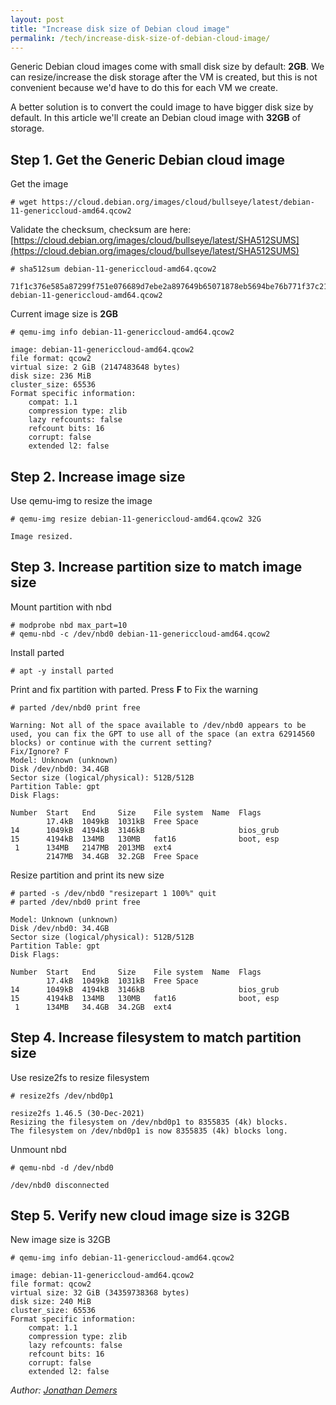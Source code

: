 ```yaml
---
layout: post
title: "Increase disk size of Debian cloud image"
permalink: /tech/increase-disk-size-of-debian-cloud-image/
---
```


Generic Debian cloud images come with small disk size by default: **2GB**. We can resize/increase the disk storage after the VM is created, but this is not convenient because we'd have to do this for each VM we create.

A better solution is to convert the could image to have bigger disk size by default. In this article we'll create an Debian cloud image with **32GB** of storage.

## Step 1. Get the Generic Debian cloud image

Get the image

```
# wget https://cloud.debian.org/images/cloud/bullseye/latest/debian-11-genericcloud-amd64.qcow2
```

Validate the checksum, checksum are here: [https://cloud.debian.org/images/cloud/bullseye/latest/SHA512SUMS](https://cloud.debian.org/images/cloud/bullseye/latest/SHA512SUMS)

```
# sha512sum debian-11-genericcloud-amd64.qcow2

71f1c376e585a87299f751e076689d7ebe2a897649b65071878eb5694be76b771f37c21d7a88630214f4650dec5307e9f73d597ec326f99bd3451e23f607e5b8  debian-11-genericcloud-amd64.qcow2
```

Current image size is **2GB**

```
# qemu-img info debian-11-genericcloud-amd64.qcow2

image: debian-11-genericcloud-amd64.qcow2
file format: qcow2
virtual size: 2 GiB (2147483648 bytes)
disk size: 236 MiB
cluster_size: 65536
Format specific information:
    compat: 1.1
    compression type: zlib
    lazy refcounts: false
    refcount bits: 16
    corrupt: false
    extended l2: false
```


## Step 2. Increase image size

Use qemu-img to resize the image

```
# qemu-img resize debian-11-genericcloud-amd64.qcow2 32G

Image resized.
```

## Step 3. Increase partition size to match image size

Mount partition with nbd

```
# modprobe nbd max_part=10
# qemu-nbd -c /dev/nbd0 debian-11-genericcloud-amd64.qcow2
```

Install parted

```
# apt -y install parted
```

Print and fix partition with parted. Press **F** to Fix the warning

```
# parted /dev/nbd0 print free

Warning: Not all of the space available to /dev/nbd0 appears to be used, you can fix the GPT to use all of the space (an extra 62914560 blocks) or continue with the current setting?
Fix/Ignore? F
Model: Unknown (unknown)
Disk /dev/nbd0: 34.4GB
Sector size (logical/physical): 512B/512B
Partition Table: gpt
Disk Flags:

Number  Start   End     Size    File system  Name  Flags
        17.4kB  1049kB  1031kB  Free Space
14      1049kB  4194kB  3146kB                     bios_grub
15      4194kB  134MB   130MB   fat16              boot, esp
 1      134MB   2147MB  2013MB  ext4
        2147MB  34.4GB  32.2GB  Free Space
```

Resize partition and print its new size

```
# parted -s /dev/nbd0 "resizepart 1 100%" quit
# parted /dev/nbd0 print free

Model: Unknown (unknown)
Disk /dev/nbd0: 34.4GB
Sector size (logical/physical): 512B/512B
Partition Table: gpt
Disk Flags:

Number  Start   End     Size    File system  Name  Flags
        17.4kB  1049kB  1031kB  Free Space
14      1049kB  4194kB  3146kB                     bios_grub
15      4194kB  134MB   130MB   fat16              boot, esp
 1      134MB   34.4GB  34.2GB  ext4
```

## Step 4. Increase filesystem to match partition size

Use resize2fs to resize filesystem

```
# resize2fs /dev/nbd0p1

resize2fs 1.46.5 (30-Dec-2021)
Resizing the filesystem on /dev/nbd0p1 to 8355835 (4k) blocks.
The filesystem on /dev/nbd0p1 is now 8355835 (4k) blocks long.
```

Unmount nbd

```
# qemu-nbd -d /dev/nbd0

/dev/nbd0 disconnected
```

## Step 5. Verify new cloud image size is 32GB

New image size is 32GB

```
# qemu-img info debian-11-genericcloud-amd64.qcow2

image: debian-11-genericcloud-amd64.qcow2
file format: qcow2
virtual size: 32 GiB (34359738368 bytes)
disk size: 240 MiB
cluster_size: 65536
Format specific information:
    compat: 1.1
    compression type: zlib
    lazy refcounts: false
    refcount bits: 16
    corrupt: false
    extended l2: false
```

*Author: [Jonathan Demers](https://www.linkedin.com/in/jonathan-demers-ing/ "Jonathan Demers")*

